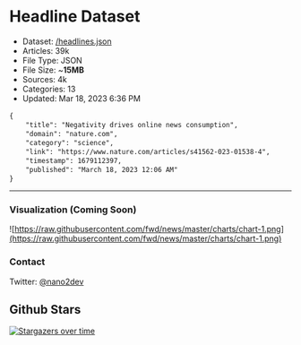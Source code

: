 # Headline Dataset

- Dataset: [/headlines.json](https://raw.githubusercontent.com/fwd/news/master/headlines.json) 
- Articles: 39k
- File Type: JSON
- File Size: ~**15MB**
- Sources: 4k
- Categories: 13
- Updated: Mar 18, 2023 6:36 PM

```
{
    "title": "Negativity drives online news consumption",
    "domain": "nature.com",
    "category": "science",
    "link": "https://www.nature.com/articles/s41562-023-01538-4",
    "timestamp": 1679112397,
    "published": "March 18, 2023 12:06 AM"
}
```

---

### Visualization (Coming Soon)

![https://raw.githubusercontent.com/fwd/news/master/charts/chart-1.png](https://raw.githubusercontent.com/fwd/news/master/charts/chart-1.png)

### Contact 

Twitter: [@nano2dev](https://twitter.com/nano2dev)

## Github Stars

[![Stargazers over time](https://starchart.cc/fwd/news.svg)](https://starchart.cc/fwd/news)
